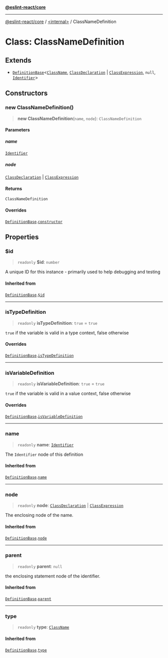 [**@eslint-react/core**](../../README.md)

***

[@eslint-react/core](../../README.md) / [\<internal\>](../README.md) / ClassNameDefinition

# Class: ClassNameDefinition

## Extends

- [`DefinitionBase`](DefinitionBase.md)\<[`ClassName`](../README.md#classname), [`ClassDeclaration`](../type-aliases/ClassDeclaration.md) \| [`ClassExpression`](../interfaces/ClassExpression.md), `null`, [`Identifier`](../interfaces/Identifier.md)\>

## Constructors

### new ClassNameDefinition()

> **new ClassNameDefinition**(`name`, `node`): `ClassNameDefinition`

#### Parameters

##### name

[`Identifier`](../interfaces/Identifier.md)

##### node

[`ClassDeclaration`](../type-aliases/ClassDeclaration.md) | [`ClassExpression`](../interfaces/ClassExpression.md)

#### Returns

`ClassNameDefinition`

#### Overrides

[`DefinitionBase`](DefinitionBase.md).[`constructor`](DefinitionBase.md#constructor)

## Properties

### $id

> `readonly` **$id**: `number`

A unique ID for this instance - primarily used to help debugging and testing

#### Inherited from

[`DefinitionBase`](DefinitionBase.md).[`$id`](DefinitionBase.md#id)

***

### isTypeDefinition

> `readonly` **isTypeDefinition**: `true` = `true`

`true` if the variable is valid in a type context, false otherwise

#### Overrides

[`DefinitionBase`](DefinitionBase.md).[`isTypeDefinition`](DefinitionBase.md#istypedefinition)

***

### isVariableDefinition

> `readonly` **isVariableDefinition**: `true` = `true`

`true` if the variable is valid in a value context, false otherwise

#### Overrides

[`DefinitionBase`](DefinitionBase.md).[`isVariableDefinition`](DefinitionBase.md#isvariabledefinition)

***

### name

> `readonly` **name**: [`Identifier`](../interfaces/Identifier.md)

The `Identifier` node of this definition

#### Inherited from

[`DefinitionBase`](DefinitionBase.md).[`name`](DefinitionBase.md#name-1)

***

### node

> `readonly` **node**: [`ClassDeclaration`](../type-aliases/ClassDeclaration.md) \| [`ClassExpression`](../interfaces/ClassExpression.md)

The enclosing node of the name.

#### Inherited from

[`DefinitionBase`](DefinitionBase.md).[`node`](DefinitionBase.md#node-1)

***

### parent

> `readonly` **parent**: `null`

the enclosing statement node of the identifier.

#### Inherited from

[`DefinitionBase`](DefinitionBase.md).[`parent`](DefinitionBase.md#parent-1)

***

### type

> `readonly` **type**: [`ClassName`](../README.md#classname)

#### Inherited from

[`DefinitionBase`](DefinitionBase.md).[`type`](DefinitionBase.md#type-1)
